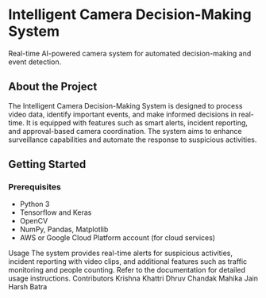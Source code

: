 # Intelligent Camera Decision-Making System

Real-time AI-powered camera system for automated decision-making and event detection.

## About the Project

The Intelligent Camera Decision-Making System is designed to process video data, identify important events, and make informed decisions in real-time. It is equipped with features such as smart alerts, incident reporting, and approval-based camera coordination. The system aims to enhance surveillance capabilities and automate the response to suspicious activities.

## Getting Started

### Prerequisites

- Python 3
- Tensorflow and Keras
- OpenCV
- NumPy, Pandas, Matplotlib
- AWS or Google Cloud Platform account (for cloud services)


Usage
The system provides real-time alerts for suspicious activities, incident reporting with video clips, and additional features such as traffic monitoring and people counting. Refer to the documentation for detailed usage instructions.
Contributors
Krishna Khattri 
Dhruv Chandak 
Mahika Jain 
Harsh Batra 

